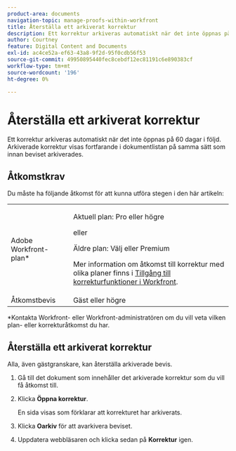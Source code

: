 ```yaml
---
product-area: documents
navigation-topic: manage-proofs-within-workfront
title: Återställa ett arkiverat korrektur
description: Ett korrektur arkiveras automatiskt när det inte öppnas på 60 dagar i följd. Arkiverade korrektur visas fortfarande i dokumentlistan på samma sätt som innan beviset arkiverades.
author: Courtney
feature: Digital Content and Documents
exl-id: ac4ce52a-ef63-43a8-9f2d-95f0cdb56f53
source-git-commit: 49950895440fec8cebdf12ec81191c6e890383cf
workflow-type: tm+mt
source-wordcount: '196'
ht-degree: 0%

---
```


# Återställa ett arkiverat korrektur

Ett korrektur arkiveras automatiskt när det inte öppnas på 60 dagar i följd. Arkiverade korrektur visas fortfarande i dokumentlistan på samma sätt som innan beviset arkiverades.

## Åtkomstkrav

Du måste ha följande åtkomst för att kunna utföra stegen i den här artikeln:

<table style="table-layout:auto"> 
 <col> 
 <col> 
 <tbody> 
  <tr> 
   <td role="rowheader">Adobe Workfront-plan*</td> 
   <td> <p>Aktuell plan: Pro eller högre</p> <p>eller</p> <p>Äldre plan: Välj eller Premium</p> <p>Mer information om åtkomst till korrektur med olika planer finns i <a href="/help/quicksilver/administration-and-setup/manage-workfront/configure-proofing/access-to-proofing-functionality.md" class="MCXref xref">Tillgång till korrekturfunktioner i Workfront</a>.</p> </td> 
  </tr>

<tr> 
   <td role="rowheader">Åtkomstbevis </td> 
   <td>Gäst eller högre</td> 
  </tr> 
 </tbody> 
</table>

&#42;Kontakta Workfront- eller Workfront-administratören om du vill veta vilken plan- eller korrekturåtkomst du har.

## Återställa ett arkiverat korrektur

Alla, även gästgranskare, kan återställa arkiverade bevis.

1. Gå till det dokument som innehåller det arkiverade korrektur som du vill få åtkomst till.
1. Klicka **Öppna korrektur**.

   En sida visas som förklarar att korrekturet har arkiverats.

1. Klicka **Oarkiv** för att avarkivera beviset.
1. Uppdatera webbläsaren och klicka sedan på **Korrektur** igen.
